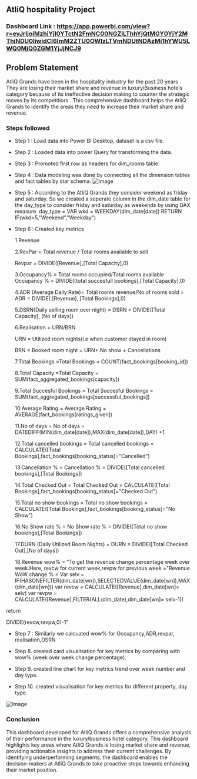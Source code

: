 
## AtliQ hospitality Project


### Dashboard Link : https://app.powerbi.com/view?r=eyJrIjoiMzhiYjI0YTctN2FmNC00NGZiLThhYjQtMGY0YjY2MThiNDU0IiwidCI6ImM2ZTU0OWIzLTVmNDUtNDAzMi1hYWU5LWQ0MjQ0ZGM1YjJjNCJ9

## Problem Statement

AtliQ Grands have been in the hospitality industry for the past 20 years . They are losing their market share and revenue in luxury/Business hotels category because of its ineffective decision making  to counter the strategic moves by its competitiors . This comprehensive dashboard helps the AtliQ Grands  to identify the areas they need  to increase their market share and revenue.


### Steps followed 

- Step 1 : Load data into Power BI Desktop, dataset is a csv file.
- Step 2 : Loaded data into power Query for transforming the data.
- Step 3 : Promoted first row as headers for dim_rooms table.
- Step 4 : Data modeling was done by connecting all the dimension tables and fact tables by star schema.
![Image](https://github.com/user-attachments/assets/b986e5a8-b553-46f0-b506-b52e94527593)
- Step 5 : According to the AtliQ Grands they consider weekend as friday and saturday. So we created a seperate column in the dim_date table for the day_type to consider friday and saturday as weekends by using DAX measure.
 day_type = 
VAR wkd = WEEKDAY(dim_date[date])
RETURN
IF(wkd>5,"Weekend","Weekday")

- Step 6 : Created key metrics 
    
    1.Revenue

    2.RevPar = Total revenue / Total rooms available to sell

    Revpar = DIVIDE([Revenue],[Total Capacity],0)
    
    3.Occupancy% = Total rooms occupied/Total rooms available
    Occupancy % = DIVIDE([total succesfull bookings],[Total Capacity],0)
    
    4.ADR (Average Daily Rate)= Total rooms revenue/No of rooms   sold = ADR = DIVIDE( [Revenue], [Total Bookings],0)

    
    5.DSRN(Daily selling room over night) = DSRN = DIVIDE([Total Capacity], [No of days])


    6.Realisation = URN/BRN

    URN = Utilized room nights(i.e when customer stayed in room)

    BRN = Booked room night = URN+ No show + Cancellations

    7.Total Bookings =Total Bookings = COUNT(fact_bookings[booking_id])

    8.Total Capacity =Total Capacity = SUM(fact_aggregated_bookings[capacity])
    
    9.Total Succesful Bookings = Total Succesful Bookings = SUM(fact_aggregated_bookings[successful_bookings])
   
    10.Average Rating = Average Rating = AVERAGE(fact_bookings[ratings_given])
  
    11.No of days = No of days = DATEDIFF(MIN(dim_date[date]),MAX(dim_date[date]),DAY) +1

    12.Total cancelled bookings = Total cancelled bookings = CALCULATE([Total Bookings],fact_bookings[booking_status]="Cancelled")

    13.Cancellation % = Cancellation % = DIVIDE([Total cancelled bookings],[Total Bookings])

    14.Total Checked Out = Total Checked Out = CALCULATE([Total Bookings],fact_bookings[booking_status]="Checked Out")

    15.Total no show bookings  =  Total no show bookings = CALCULATE([Total Bookings],fact_bookings[booking_status]="No Show")

    16.No Show rate % = No Show rate % = DIVIDE([Total no show bookings],[Total Bookings])

    17.DURN (Daily Utilized Room Nights) = DURN = DIVIDE([Total Checked Out],[No of days])


    18.Revenue wow% = "To get the revenue change percentage week over week.Here, revcw  for current week,revpw for previous week ="Revenue WoW change % = 
Var selv = IF(HASONEFILTER(dim_date[wn]),SELECTEDVALUE(dim_date[wn]),MAX(dim_date[wn]))
var revcw = CALCULATE([Revenue],dim_date[wn]= selv)
var revpw =  CALCULATE([Revenue],FILTER(ALL(dim_date),dim_date[wn]= selv-1))

return


DIVIDE(revcw,revpw,0)-1"



- Step 7 : Similarly we calcuated wow% for Occupancy,ADR,revpar, realisation,DSRN 
    
- Step 8.  created card visualisation for key metrics by comparing with wow% (week over week change percentage).

- Step 9.  created line chart for key metrics trend over week number and day type.
- Step 10.  created visualisation for key metrics for different property, day type.

![Image](https://github.com/user-attachments/assets/4622bd44-523a-4fd7-b8d1-93bf672062aa)


### Conclusion
 
 This dashboard developed for AtliQ Grands offers a comprehensive analysis of their performance in the luxury/business hotel category. This dashboard highlights key areas where AtliQ Grands is losing market share and revenue, providing actionable insights to address their current challenges. By  identifying underperforming segments, the dashboard enables the decision-makers at AtliQ Grands to take proactive steps towards enhancing their market position.
   
